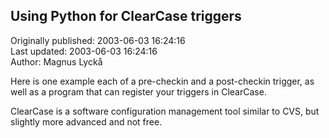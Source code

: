## Using Python for ClearCase triggers  
Originally published: 2003-06-03 16:24:16  
Last updated: 2003-06-03 16:24:16  
Author: Magnus Lyckå  
  
Here is one example each of a pre-checkin and a post-checkin trigger, as well as a program that can register your triggers in ClearCase.

ClearCase is a software configuration management tool similar to CVS, but slightly more advanced and not free.